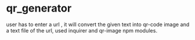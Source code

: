 # qr_generator
user has to enter a url , it will convert the given text into qr-code image and a text file of the url, used inquirer and qr-image npm modules.
